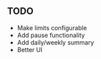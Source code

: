 ## TODO

- Make limits configurable
- Add pause functionality
- Add daily/weekly summary
- Better UI
